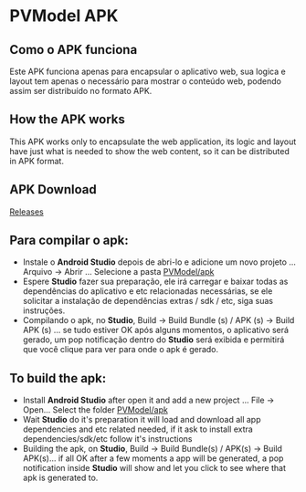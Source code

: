 # PVModel APK

## Como o APK funciona

Este APK funciona apenas para encapsular o aplicativo web, sua logica e layout tem apenas o necessário para mostrar o conteúdo web, podendo assim ser distribuído no formato APK. 

## How the APK works

This APK works only to encapsulate the web application, its logic and layout have just what is needed to show the web content, so it can be distributed in APK format.

## APK Download

[Releases](https://github.com/fgl27/PVModel/releases)

## Para compilar o apk:

- Instale o **Android Studio** depois de abri-lo e adicione um novo projeto ... Arquivo -> Abrir ... Selecione a pasta [PVModel/apk](https://github.com/fgl27/PVModel/tree/master/apk)
- Espere **Studio** fazer sua preparação, ele irá carregar e baixar todas as dependências do aplicativo e etc relacionadas necessárias, se ele solicitar a instalação de dependências extras / sdk / etc, siga suas instruções.
- Compilando o apk, no **Studio**, Build -> Build Bundle (s) / APK (s) -> Build APK (s) ... se tudo estiver OK após alguns momentos, o aplicativo será gerado, um pop notificação dentro do **Studio** será exibida e permitirá que você clique para ver para onde o apk é gerado.

## To build the apk:

- Install **Android Studio** after open it and add a new project ... File -> Open... Select the folder [PVModel/apk](https://github.com/fgl27/PVModel/tree/master/apk)
- Wait **Studio** do it's preparation it will load and download all app dependencies and etc related needed, if it ask to install extra dependencies/sdk/etc follow it's instructions
- Building the apk, on **Studio**, Build -> Build Bundle(s) / APK(s) -> Build APK(s)... if all OK after a few moments a app will be generated, a pop notification inside **Studio** will show and let you click to see where that apk is generated to.
